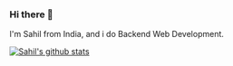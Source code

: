 ### Hi there 👋

I'm Sahil from India, and i do Backend Web Development.


[![Sahil's github stats](https://github-readme-stats.vercel.app/api?username=sahilpabale)](https://github.com/anuraghazra/github-readme-stats)
